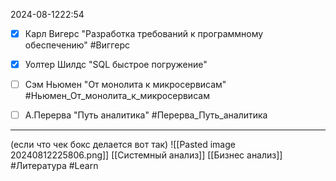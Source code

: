  2024-08-1222:54

- [x] Карл Вигерс "Разработка требований к программному обеспечению" #Виггерс 
- [x] Уолтер Шилдс "SQL быстрое погружение"
- [ ] Сэм Ньюмен "От монолита к микросервисам" #Ньюмен_От_монолита_к_микросервисам
- [ ] А.Перерва "Путь аналитика" #Перерва_Путь_аналитика


_______________________________________________________________________________
(если что чек бокс делается вот так)
![[Pasted image 20240812225806.png]]
[[Системный анализ]]
[[Бизнес анализ]]
#Литература 
#Learn